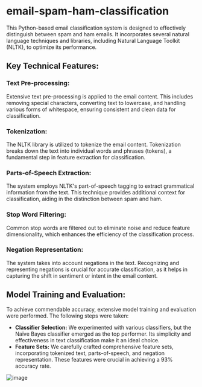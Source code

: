 # email-spam-ham-classification
<!DOCTYPE html>
<html>

<body>

<p>This Python-based email classification system is designed to effectively distinguish between spam and ham emails. It incorporates several natural language techniques and libraries, including Natural Language Toolkit (NLTK), to optimize its performance.</p>

<h2>Key Technical Features:</h2>

<h3>Text Pre-processing:</h3>
<p>Extensive text pre-processing is applied to the email content. This includes removing special characters, converting text to lowercase, and handling various forms of whitespace, ensuring consistent and clean data for classification.</p>

<h3>Tokenization:</h3>
<p>The NLTK library is utilized to tokenize the email content. Tokenization breaks down the text into individual words and phrases (tokens), a fundamental step in feature extraction for classification.</p>

<h3>Parts-of-Speech Extraction:</h3>
<p>The system employs NLTK's part-of-speech tagging to extract grammatical information from the text. This technique provides additional context for classification, aiding in the distinction between spam and ham.</p>

<h3>Stop Word Filtering:</h3>
<p>Common stop words are filtered out to eliminate noise and reduce feature dimensionality, which enhances the efficiency of the classification process.</p>

<h3>Negation Representation:</h3>
<p>The system takes into account negations in the text. Recognizing and representing negations is crucial for accurate classification, as it helps in capturing the shift in sentiment or intent in the email content.</p>

<h2>Model Training and Evaluation:</h2>
<p>To achieve commendable accuracy, extensive model training and evaluation were performed. The following steps were taken:</p>

<ul>
    <li><strong>Classifier Selection:</strong> We experimented with various classifiers, but the Naïve Bayes classifier emerged as the top performer. Its simplicity and effectiveness in text classification make it an ideal choice.</li>
    <li><strong>Feature Sets:</strong> We carefully crafted comprehensive feature sets, incorporating tokenized text, parts-of-speech, and negation representation. These features were crucial in achieving a 93% accuracy rate.</li>
</ul>


</body>
</html>

![image](https://github.com/sisirapathakamuri/email-spam-ham-classification/assets/149529159/5c278789-5e49-465d-97ed-be6639207e7b)
